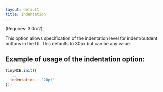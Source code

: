 ```yaml
---
layout: default
title: indentation
---
```


(Requires: 3.0rc2)

This option allows specification of the indentation level for indent/outdent buttons in the UI. This defaults to 30px but can be any value.

## Example of usage of the indentation option:

```js
tinyMCE.init({
  ...
  indentation : '20pt'
});

```

